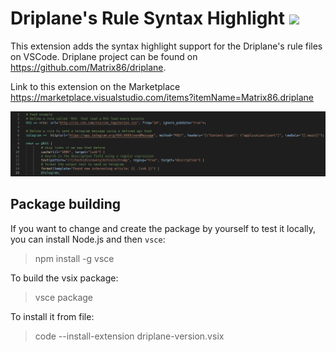 # Driplane's Rule Syntax Highlight [![](https://vsmarketplacebadge.apphb.com/version/Matrix86.driplane.svg)](hhttps://marketplace.visualstudio.com/items?itemName=Matrix86.driplane)


This extension adds the syntax highlight support for the Driplane's rule files on VSCode. 
Driplane project can be found on https://github.com/Matrix86/driplane.

Link to this extension on the Marketplace https://marketplace.visualstudio.com/items?itemName=Matrix86.driplane

<p align="center">
  <img src="screen.png"/>
</p>

## Package building

If you want to change and create the package by yourself to test it locally, you can install Node.js and then `vsce`:

> npm install -g vsce

To build the vsix package:

> vsce package

To install it from file:
> code --install-extension driplane-version.vsix